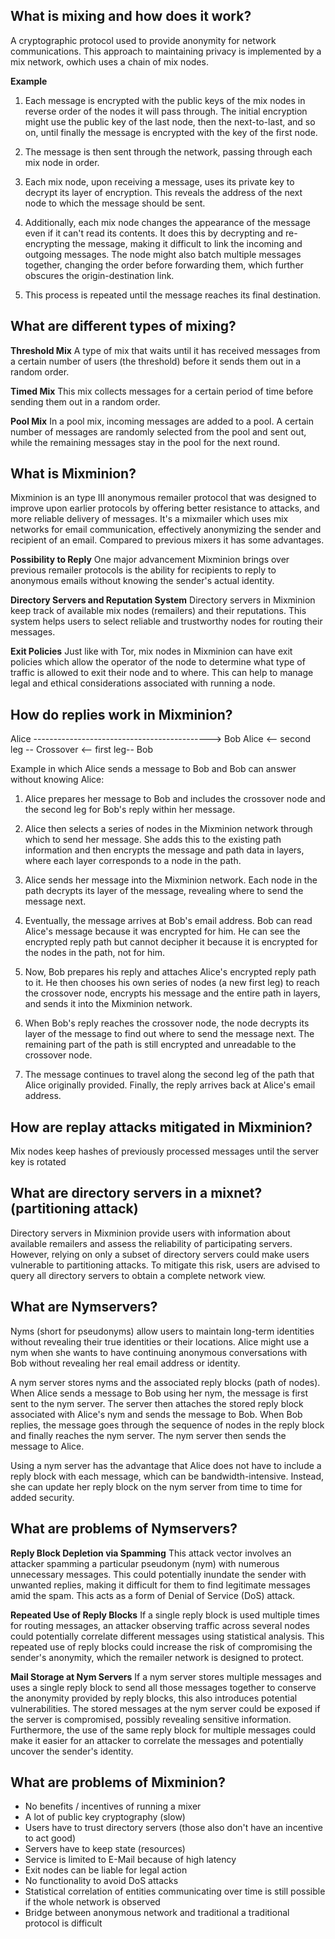 ## What is mixing and how does it work?
A cryptographic protocol used to provide anonymity for network communications. This approach to maintaining privacy is implemented by a mix network, owhich uses a chain of mix nodes.

**Example**
1. Each message is encrypted with the public keys of the mix nodes in reverse order of the nodes it will pass through. The initial encryption might use the public key of the last node, then the next-to-last, and so on, until finally the message is encrypted with the key of the first node.

2. The message is then sent through the network, passing through each mix node in order.

3. Each mix node, upon receiving a message, uses its private key to decrypt its layer of encryption. This reveals the address of the next node to which the message should be sent.

4. Additionally, each mix node changes the appearance of the message even if it can't read its contents. It does this by decrypting and re-encrypting the message, making it difficult to link the incoming and outgoing messages. The node might also batch multiple messages together, changing the order before forwarding them, which further obscures the origin-destination link.

5. This process is repeated until the message reaches its final destination.


## What are different types of mixing?
**Threshold Mix**
A type of mix that waits until it has received messages from a certain number of users (the threshold) before it sends them out in a random order.

**Timed Mix**
This mix collects messages for a certain period of time before sending them out in a random order.

**Pool Mix**
In a pool mix, incoming messages are added to a pool. A certain number of messages are randomly selected from the pool and sent out, while the remaining messages stay in the pool for the next round.


## What is Mixminion?
Mixminion is an type III anonymous remailer protocol that was designed to improve upon earlier protocols by offering better resistance to attacks, and more reliable delivery of messages. It's a mixmailer which uses mix networks for email communication, effectively anonymizing the sender and recipient of an email. Compared to previous mixers it has some advantages.

**Possibility to Reply**
One major advancement Mixminion brings over previous remailer protocols is the ability for recipients to reply to anonymous emails without knowing the sender's actual identity.

**Directory Servers and Reputation System**
Directory servers in Mixminion keep track of available mix nodes (remailers) and their reputations. This system helps users to select reliable and trustworthy nodes for routing their messages.

**Exit Policies**
Just like with Tor, mix nodes in Mixminion can have exit policies which allow the operator of the node to determine what type of traffic is allowed to exit their node and to where. This can help to manage legal and ethical considerations associated with running a node.


## How do replies work in Mixminion?

Alice --------------------------------------------> Bob
Alice <-- second leg -- Crossover <-- first leg-- Bob

Example in which Alice sends a message to Bob and Bob can answer without knowing Alice:
1. Alice prepares her message to Bob and includes the crossover node and the second leg for Bob's reply within her message. 

2. Alice then selects a series of nodes in the Mixminion network through which to send her message. She adds this to the existing path information and then encrypts the message and path data in layers, where each layer corresponds to a node in the path.

3. Alice sends her message into the Mixminion network. Each node in the path decrypts its layer of the message, revealing where to send the message next.

4. Eventually, the message arrives at Bob's email address. Bob can read Alice's message because it was encrypted for him. He can see the encrypted reply path but cannot decipher it because it is encrypted for the nodes in the path, not for him.

5. Now, Bob prepares his reply and attaches Alice's encrypted reply path to it. He then chooses his own series of nodes (a new first leg) to reach the crossover node, encrypts his message and the entire path in layers, and sends it into the Mixminion network.

6. When Bob's reply reaches the crossover node, the node decrypts its layer of the message to find out where to send the message next. The remaining part of the path is still encrypted and unreadable to the crossover node.

7. The message continues to travel along the second leg of the path that Alice originally provided. Finally, the reply arrives back at Alice's email address.


## How are replay attacks mitigated in Mixminion?
Mix nodes keep hashes of previously processed messages until the server key is rotated


## What are directory servers in a mixnet? (partitioning attack)
Directory servers in Mixminion provide users with information about available remailers and assess the reliability of participating servers. However, relying on only a subset of directory servers could make users vulnerable to partitioning attacks. To mitigate this risk, users are advised to query all directory servers to obtain a complete network view.


## What are Nymservers?
Nyms (short for pseudonyms) allow users to maintain long-term identities without revealing their true identities or their locations. Alice might use a nym when she wants to have continuing anonymous conversations with Bob without revealing her real email address or identity.

A nym server stores nyms and the associated reply blocks (path of nodes). When Alice sends a message to Bob using her nym, the message is first sent to the nym server. The server then attaches the stored reply block associated with Alice's nym and sends the message to Bob. When Bob replies, the message goes through the sequence of nodes in the reply block and finally reaches the nym server. The nym server then sends the message to Alice.

Using a nym server has the advantage that Alice does not have to include a reply block with each message, which can be bandwidth-intensive. Instead, she can update her reply block on the nym server from time to time for added security.


## What are problems of Nymservers?

**Reply Block Depletion via Spamming**
This attack vector involves an attacker spamming a particular pseudonym (nym) with numerous unnecessary messages. This could potentially inundate the sender with unwanted replies, making it difficult for them to find legitimate messages amid the spam. This acts as a form of Denial of Service (DoS) attack.

**Repeated Use of Reply Blocks**
If a single reply block is used multiple times for routing messages, an attacker observing traffic across several nodes could potentially correlate different messages using statistical analysis. This repeated use of reply blocks could increase the risk of compromising the sender's anonymity, which the remailer network is designed to protect.

**Mail Storage at Nym Servers**
If a nym server stores multiple messages and uses a single reply block to send all those messages together to conserve the anonymity provided by reply blocks, this also introduces potential vulnerabilities. The stored messages at the nym server could be exposed if the server is compromised, possibly revealing sensitive information. Furthermore, the use of the same reply block for multiple messages could make it easier for an attacker to correlate the messages and potentially uncover the sender's identity.


## What are problems of Mixminion?
- No benefits / incentives of running a mixer
- A lot of public key cryptography (slow)
- Users have to trust directory servers (those also don't have an incentive to act good)
- Servers have to keep state (resources)
- Service is limited to E-Mail because of high latency
- Exit nodes can be liable for legal action
- No functionality to avoid DoS attacks
- Statistical correlation of entities communicating over time is still possible if the whole network is observed
- Bridge between anonymous network and traditional a traditional protocol is difficult